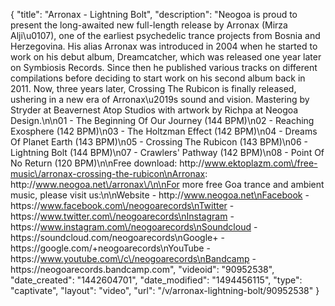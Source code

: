{
    "title": "Arronax - Lightning Bolt",
    "description": "Neogoa is proud to present the long-awaited new full-length release by Arronax (Mirza Alji\u0107), one of the earliest psychedelic trance projects from Bosnia and Herzegovina. His alias Arronax was introduced in 2004 when he started to work on his debut album, Dreamcatcher, which was released one year later on Symbiosis Records. Since then he published various tracks on different compilations before deciding to start work on his second album back in 2011. Now, three years later, Crossing The Rubicon is finally released, ushering in a new era of Arronax\u2019s sound and vision. Mastering by Stryder at Beavernest Atop Studios with artwork by Richpa at Neogoa Design.\n\n01 - The Beginning Of Our Journey (144 BPM)\n02 - Reaching Exosphere (142 BPM)\n03 - The Holtzman Effect (142 BPM)\n04 - Dreams Of Planet Earth (143 BPM)\n05 - Crossing The Rubicon (143 BPM)\n06 - Lightning Bolt (144 BPM)\n07 - Crawlers' Pathway (142 BPM)\n08 - Point Of No Return (120 BPM)\n\nFree download: http:\/\/www.ektoplazm.com\/free-music\/arronax-crossing-the-rubicon\nArronax: http:\/\/www.neogoa.net\/arronax\/\n\nFor more free Goa trance and ambient music, please visit us:\n\nWebsite - http:\/\/www.neogoa.net\nFacebook - https:\/\/www.facebook.com\/neogoarecords\nTwitter - https:\/\/www.twitter.com\/neogoarecords\nInstagram - https:\/\/www.instagram.com\/neogoarecords\nSoundcloud - https:\/\/soundcloud.com\/neogoarecords\nGoogle+ - https:\/\/google.com\/+neogoarecords\nYouTube - https:\/\/www.youtube.com\/c\/neogoarecords\nBandcamp - https:\/\/neogoarecords.bandcamp.com",
    "videoid": "90952538",
    "date_created": "1442604701",
    "date_modified": "1494456115",
    "type": "captivate",
    "layout": "video",
    "url": "\/v\/arronax-lightning-bolt\/90952538"
}
